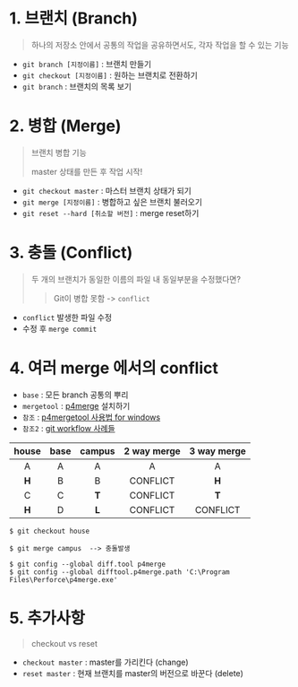 # 1. 브랜치 (Branch)

> 하나의 저장소 안에서 공통의 작업을 공유하면서도, 각자 작업을 할 수 있는 기능

- `git branch [지정이름]` : 브랜치 만들기
- `git checkout [지정이름]` : 원하는 브랜치로 전환하기
- `git branch` : 브랜치의 목록 보기



# 2. 병합 (Merge)

> 브랜치 병합 기능
>
>  master 상태를 만든 후 작업 시작!

- `git checkout master` : 마스터 브랜치 상태가 되기
- `git merge [지정이름]` : 병합하고 싶은 브랜치 불러오기
- `git reset --hard [취소할 버전]` : merge reset하기



# 3. 충돌 (Conflict)

> 두 개의 브랜치가 동일한 이름의 파일 내 동일부분을 수정했다면?
>
> > Git이 병합 못함 -> `conflict`

- `conflict` 발생한 파일 수정
- 수정 후 `merge commit`



# 4. 여러 merge 에서의 conflict

- `base` : 모든 branch 공통의 뿌리
- `mergetool` : [p4merge](https://www.perforce.com/downloads/visual-merge-tool) 설치하기
- `참조` : [p4mergetool 사용법 for windows](https://gist.github.com/dgoguerra/8258007)
- `참조2` : [git workflow 사례들](https://www.google.com/search?q=git+workflow&ei=cVXxYN_4Cs_R-Qanh4rIDw&oq=git+workflow&gs_lcp=Cgdnd3Mtd2l6EAMyAggAMgIIADICCAAyAggAMgIIADICCAAyAggAMgIIADICCAAyAggAOgcIABBHELADOgQIABANOggIABAHEAoQHjoGCAAQBxAeSgQIQRgAUMpbWL5gYM1naAFwAngAgAGqAYgBhQaSAQMxLjWYAQCgAQGqAQdnd3Mtd2l6yAEBwAEB&sclient=gws-wiz&ved=0ahUKEwif9fivp-fxAhXPaN4KHaeDAvkQ4dUDCA4&uact=5)

| house | base | campus | 2 way merge | 3 way merge |
| :---: | :--: | :----: | :---------: | :---------: |
|   A   |  A   |   A    |      A      |      A      |
| **H** |  B   |   B    |  CONFLICT   |    **H**    |
|   C   |  C   | **T**  |  CONFLICT   |    **T**    |
| **H** |  D   | **L**  |  CONFLICT   |  CONFLICT   |

```shell
$ git checkout house

$ git merge campus  --> 충돌발생

$ git config --global diff.tool p4merge
$ git config --global difftool.p4merge.path 'C:\Program Files\Perforce\p4merge.exe'

```



# 5. 추가사항

> checkout vs reset

- `checkout master` : master를 가리킨다 (change)
- `reset master` : 현재 브랜치를 master의 버전으로 바꾼다 (delete)

